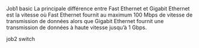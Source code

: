 Job1 basic
La principale différence entre Fast Ethernet et Gigabit Ethernet est la vitesse où Fast Ethernet fournit au maximum 100 Mbps de vitesse de transmission de données alors que Gigabit Ethernet fournit une transmission de données à haute vitesse jusqu’à 1 Gbps. 


job2 switch
